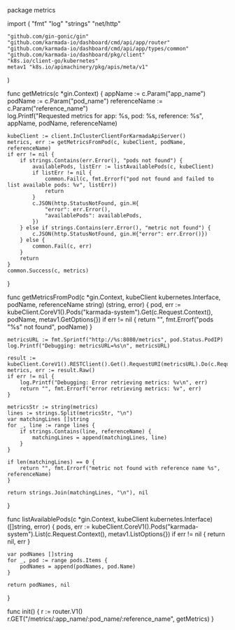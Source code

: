 package metrics

import (
	"fmt"
	"log"
	"strings"
	"net/http"

	"github.com/gin-gonic/gin"
	"github.com/karmada-io/dashboard/cmd/api/app/router"
	"github.com/karmada-io/dashboard/cmd/api/app/types/common"
	"github.com/karmada-io/dashboard/pkg/client"	
	"k8s.io/client-go/kubernetes"
	metav1 "k8s.io/apimachinery/pkg/apis/meta/v1"
)

func getMetrics(c *gin.Context) {
	appName := c.Param("app_name")
	podName := c.Param("pod_name")
	referenceName := c.Param("reference_name")  
	log.Printf("Requested metrics for app: %s, pod: %s, reference: %s", appName, podName, referenceName)

	kubeClient := client.InClusterClientForKarmadaApiServer()
	metrics, err := getMetricsFromPod(c, kubeClient, podName, referenceName)
	if err != nil {
		if strings.Contains(err.Error(), "pods not found") {
			availablePods, listErr := listAvailablePods(c, kubeClient)
			if listErr != nil {
				common.Fail(c, fmt.Errorf("pod not found and failed to list available pods: %v", listErr))
				return
			}
			c.JSON(http.StatusNotFound, gin.H{
				"error": err.Error(),
				"availablePods": availablePods,
			})
		} else if strings.Contains(err.Error(), "metric not found") {
			c.JSON(http.StatusNotFound, gin.H{"error": err.Error()})
		} else {
			common.Fail(c, err)
		}
		return
	}
	common.Success(c, metrics)
}

func getMetricsFromPod(c *gin.Context, kubeClient kubernetes.Interface, podName, referenceName string) (string, error) {
	pod, err := kubeClient.CoreV1().Pods("karmada-system").Get(c.Request.Context(), podName, metav1.GetOptions{})
	if err != nil {
		return "", fmt.Errorf("pods \"%s\" not found", podName)
	}

	metricsURL := fmt.Sprintf("http://%s:8080/metrics", pod.Status.PodIP)
	log.Printf("Debugging: metricsURL=%s\n", metricsURL)

	result := kubeClient.CoreV1().RESTClient().Get().RequestURI(metricsURL).Do(c.Request.Context())
	metrics, err := result.Raw()
	if err != nil {
		log.Printf("Debugging: Error retrieving metrics: %v\n", err)
		return "", fmt.Errorf("error retrieving metrics: %v", err)
	}

	metricsStr := string(metrics)
	lines := strings.Split(metricsStr, "\n")
	var matchingLines []string
	for _, line := range lines {
		if strings.Contains(line, referenceName) {
			matchingLines = append(matchingLines, line)
		}
	}

	if len(matchingLines) == 0 {
		return "", fmt.Errorf("metric not found with reference name %s", referenceName)
	}

	return strings.Join(matchingLines, "\n"), nil
}

func listAvailablePods(c *gin.Context, kubeClient kubernetes.Interface) ([]string, error) {
	pods, err := kubeClient.CoreV1().Pods("karmada-system").List(c.Request.Context(), metav1.ListOptions{})
	if err != nil {
		return nil, err
	}

	var podNames []string
	for _, pod := range pods.Items {
		podNames = append(podNames, pod.Name)
	}

	return podNames, nil
}

func init() {
	r := router.V1()
	r.GET("/metrics/:app_name/:pod_name/:reference_name", getMetrics)
}